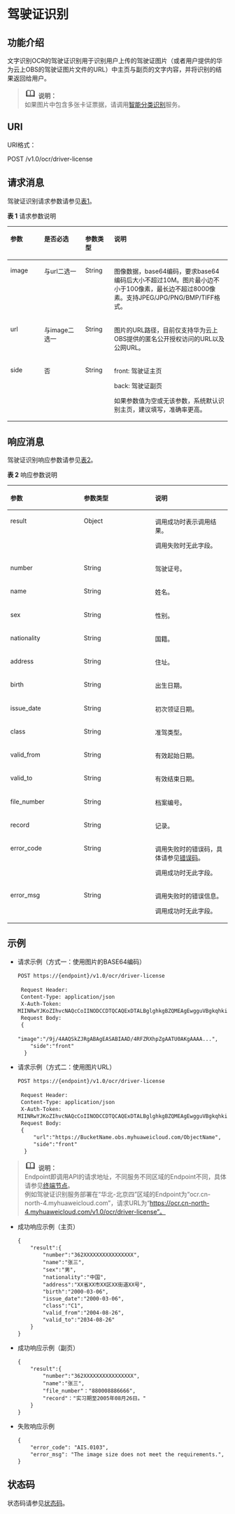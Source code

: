 # 驾驶证识别<a name="ocr_03_0033"></a>

## 功能介绍<a name="section19880154782115"></a>

文字识别OCR的驾驶证识别用于识别用户上传的驾驶证图片（或者用户提供的华为云上OBS的驾驶证图片文件的URL）中主页与副页的文字内容，并将识别的结果返回给用户。

>![](public_sys-resources/icon-note.gif) **说明：**   
>如果图片中包含多张卡证票据，请调用[智能分类识别](智能分类识别.md)服务。  

## URI<a name="zh-cn_topic_0085418937_section5596537"></a>

URI格式：

POST /v1.0/ocr/driver-license

## 请求消息<a name="zh-cn_topic_0085418937_section50368838"></a>

驾驶证识别请求参数请参见[表1](#zh-cn_topic_0085418937_table49879860151539)。

**表 1**  请求参数说明

<a name="zh-cn_topic_0085418937_table49879860151539"></a>
<table><thead align="left"><tr id="zh-cn_topic_0085418937_row953289151539"><th class="cellrowborder" valign="top" width="15.340000000000002%" id="mcps1.2.5.1.1"><p id="zh-cn_topic_0085418937_p10107569151539"><a name="zh-cn_topic_0085418937_p10107569151539"></a><a name="zh-cn_topic_0085418937_p10107569151539"></a>参数</p>
</th>
<th class="cellrowborder" valign="top" width="18.66%" id="mcps1.2.5.1.2"><p id="zh-cn_topic_0085418937_p13406737151539"><a name="zh-cn_topic_0085418937_p13406737151539"></a><a name="zh-cn_topic_0085418937_p13406737151539"></a>是否必选</p>
</th>
<th class="cellrowborder" valign="top" width="13.08%" id="mcps1.2.5.1.3"><p id="zh-cn_topic_0085418937_p12203922151539"><a name="zh-cn_topic_0085418937_p12203922151539"></a><a name="zh-cn_topic_0085418937_p12203922151539"></a>参数类型</p>
</th>
<th class="cellrowborder" valign="top" width="52.92%" id="mcps1.2.5.1.4"><p id="zh-cn_topic_0085418937_p48993627151539"><a name="zh-cn_topic_0085418937_p48993627151539"></a><a name="zh-cn_topic_0085418937_p48993627151539"></a>说明</p>
</th>
</tr>
</thead>
<tbody><tr id="zh-cn_topic_0085418937_row9060885151539"><td class="cellrowborder" valign="top" width="15.340000000000002%" headers="mcps1.2.5.1.1 "><p id="zh-cn_topic_0085418937_p62843112151539"><a name="zh-cn_topic_0085418937_p62843112151539"></a><a name="zh-cn_topic_0085418937_p62843112151539"></a>image</p>
</td>
<td class="cellrowborder" valign="top" width="18.66%" headers="mcps1.2.5.1.2 "><p id="zh-cn_topic_0085418937_p57127291151539"><a name="zh-cn_topic_0085418937_p57127291151539"></a><a name="zh-cn_topic_0085418937_p57127291151539"></a>与url二选一</p>
</td>
<td class="cellrowborder" valign="top" width="13.08%" headers="mcps1.2.5.1.3 "><p id="zh-cn_topic_0085418937_p63907830151539"><a name="zh-cn_topic_0085418937_p63907830151539"></a><a name="zh-cn_topic_0085418937_p63907830151539"></a>String</p>
</td>
<td class="cellrowborder" valign="top" width="52.92%" headers="mcps1.2.5.1.4 "><p id="zh-cn_topic_0085418937_p9151746151539"><a name="zh-cn_topic_0085418937_p9151746151539"></a><a name="zh-cn_topic_0085418937_p9151746151539"></a>图像数据，base64编码，要求base64编码后大小不超过10M。图片最小边不小于100像素，最长边不超过8000像素。支持JPEG/JPG/PNG/BMP/TIFF格式。</p>
</td>
</tr>
<tr id="zh-cn_topic_0085418937_row9018009195224"><td class="cellrowborder" valign="top" width="15.340000000000002%" headers="mcps1.2.5.1.1 "><p id="zh-cn_topic_0082818466_p14053218195224"><a name="zh-cn_topic_0082818466_p14053218195224"></a><a name="zh-cn_topic_0082818466_p14053218195224"></a>url</p>
</td>
<td class="cellrowborder" valign="top" width="18.66%" headers="mcps1.2.5.1.2 "><p id="zh-cn_topic_0082818466_p64568902195224"><a name="zh-cn_topic_0082818466_p64568902195224"></a><a name="zh-cn_topic_0082818466_p64568902195224"></a>与image二选一</p>
</td>
<td class="cellrowborder" valign="top" width="13.08%" headers="mcps1.2.5.1.3 "><p id="zh-cn_topic_0082818466_p62698574195224"><a name="zh-cn_topic_0082818466_p62698574195224"></a><a name="zh-cn_topic_0082818466_p62698574195224"></a>String</p>
</td>
<td class="cellrowborder" valign="top" width="52.92%" headers="mcps1.2.5.1.4 "><p id="zh-cn_topic_0082818466_p45419747195224"><a name="zh-cn_topic_0082818466_p45419747195224"></a><a name="zh-cn_topic_0082818466_p45419747195224"></a>图片的URL路径，目前仅支持华为云上OBS提供的匿名公开授权访问的URL以及公网URL。</p>
</td>
</tr>
<tr id="row45498459283"><td class="cellrowborder" valign="top" width="15.340000000000002%" headers="mcps1.2.5.1.1 "><p id="p8279204812280"><a name="p8279204812280"></a><a name="p8279204812280"></a>side</p>
</td>
<td class="cellrowborder" valign="top" width="18.66%" headers="mcps1.2.5.1.2 "><p id="p1227984812289"><a name="p1227984812289"></a><a name="p1227984812289"></a>否</p>
</td>
<td class="cellrowborder" valign="top" width="13.08%" headers="mcps1.2.5.1.3 "><p id="p15279148152813"><a name="p15279148152813"></a><a name="p15279148152813"></a>String</p>
</td>
<td class="cellrowborder" valign="top" width="52.92%" headers="mcps1.2.5.1.4 "><p id="p10279124817289"><a name="p10279124817289"></a><a name="p10279124817289"></a>front: 驾驶证主页</p>
<p id="p1827924892816"><a name="p1827924892816"></a><a name="p1827924892816"></a>back: 驾驶证副页</p>
<p id="p7279104817287"><a name="p7279104817287"></a><a name="p7279104817287"></a>如果参数值为空或无该参数，系统默认识别主页，建议填写，准确率更高。</p>
</td>
</tr>
</tbody>
</table>

## 响应消息<a name="zh-cn_topic_0085418937_section50666366"></a>

驾驶证识别响应参数请参见[表2](#zh-cn_topic_0085418937_table1218815126105)。

**表 2**  响应参数说明

<a name="zh-cn_topic_0085418937_table1218815126105"></a>
<table><thead align="left"><tr id="zh-cn_topic_0085418937_row15250112131013"><th class="cellrowborder" valign="top" width="33.333333333333336%" id="mcps1.2.4.1.1"><p id="zh-cn_topic_0085418937_p1425017124108"><a name="zh-cn_topic_0085418937_p1425017124108"></a><a name="zh-cn_topic_0085418937_p1425017124108"></a>参数</p>
</th>
<th class="cellrowborder" valign="top" width="32.323232323232325%" id="mcps1.2.4.1.2"><p id="zh-cn_topic_0085418937_p8250141211106"><a name="zh-cn_topic_0085418937_p8250141211106"></a><a name="zh-cn_topic_0085418937_p8250141211106"></a>参数类型</p>
</th>
<th class="cellrowborder" valign="top" width="34.343434343434346%" id="mcps1.2.4.1.3"><p id="zh-cn_topic_0085418937_p22502125100"><a name="zh-cn_topic_0085418937_p22502125100"></a><a name="zh-cn_topic_0085418937_p22502125100"></a>说明</p>
</th>
</tr>
</thead>
<tbody><tr id="zh-cn_topic_0085418937_row17250312171013"><td class="cellrowborder" valign="top" width="33.333333333333336%" headers="mcps1.2.4.1.1 "><p id="zh-cn_topic_0085418937_p32667126102"><a name="zh-cn_topic_0085418937_p32667126102"></a><a name="zh-cn_topic_0085418937_p32667126102"></a>result</p>
</td>
<td class="cellrowborder" valign="top" width="32.323232323232325%" headers="mcps1.2.4.1.2 "><p id="zh-cn_topic_0085418937_p1026661220103"><a name="zh-cn_topic_0085418937_p1026661220103"></a><a name="zh-cn_topic_0085418937_p1026661220103"></a>Object</p>
</td>
<td class="cellrowborder" valign="top" width="34.343434343434346%" headers="mcps1.2.4.1.3 "><p id="zh-cn_topic_0085418937_p17266121221016"><a name="zh-cn_topic_0085418937_p17266121221016"></a><a name="zh-cn_topic_0085418937_p17266121221016"></a>调用成功时表示调用结果。</p>
<p id="zh-cn_topic_0085418937_p17266151218109"><a name="zh-cn_topic_0085418937_p17266151218109"></a><a name="zh-cn_topic_0085418937_p17266151218109"></a>调用失败时无此字段。</p>
</td>
</tr>
<tr id="zh-cn_topic_0085418937_row3266191213108"><td class="cellrowborder" valign="top" width="33.333333333333336%" headers="mcps1.2.4.1.1 "><p id="zh-cn_topic_0085418937_p72665124107"><a name="zh-cn_topic_0085418937_p72665124107"></a><a name="zh-cn_topic_0085418937_p72665124107"></a>number</p>
</td>
<td class="cellrowborder" valign="top" width="32.323232323232325%" headers="mcps1.2.4.1.2 "><p id="zh-cn_topic_0085418937_p1426691217101"><a name="zh-cn_topic_0085418937_p1426691217101"></a><a name="zh-cn_topic_0085418937_p1426691217101"></a>String</p>
</td>
<td class="cellrowborder" valign="top" width="34.343434343434346%" headers="mcps1.2.4.1.3 "><p id="zh-cn_topic_0085418937_p52661123107"><a name="zh-cn_topic_0085418937_p52661123107"></a><a name="zh-cn_topic_0085418937_p52661123107"></a>驾驶证号。</p>
</td>
</tr>
<tr id="zh-cn_topic_0085418937_row226661271011"><td class="cellrowborder" valign="top" width="33.333333333333336%" headers="mcps1.2.4.1.1 "><p id="zh-cn_topic_0085418937_p626610123108"><a name="zh-cn_topic_0085418937_p626610123108"></a><a name="zh-cn_topic_0085418937_p626610123108"></a>name</p>
</td>
<td class="cellrowborder" valign="top" width="32.323232323232325%" headers="mcps1.2.4.1.2 "><p id="zh-cn_topic_0085418937_p18266812141017"><a name="zh-cn_topic_0085418937_p18266812141017"></a><a name="zh-cn_topic_0085418937_p18266812141017"></a>String</p>
</td>
<td class="cellrowborder" valign="top" width="34.343434343434346%" headers="mcps1.2.4.1.3 "><p id="zh-cn_topic_0085418937_p126615122105"><a name="zh-cn_topic_0085418937_p126615122105"></a><a name="zh-cn_topic_0085418937_p126615122105"></a>姓名。</p>
</td>
</tr>
<tr id="zh-cn_topic_0085418937_row162661112191010"><td class="cellrowborder" valign="top" width="33.333333333333336%" headers="mcps1.2.4.1.1 "><p id="zh-cn_topic_0085418937_p7266912121020"><a name="zh-cn_topic_0085418937_p7266912121020"></a><a name="zh-cn_topic_0085418937_p7266912121020"></a>sex</p>
</td>
<td class="cellrowborder" valign="top" width="32.323232323232325%" headers="mcps1.2.4.1.2 "><p id="zh-cn_topic_0085418937_p19266121231016"><a name="zh-cn_topic_0085418937_p19266121231016"></a><a name="zh-cn_topic_0085418937_p19266121231016"></a>String</p>
</td>
<td class="cellrowborder" valign="top" width="34.343434343434346%" headers="mcps1.2.4.1.3 "><p id="zh-cn_topic_0085418937_p202666126106"><a name="zh-cn_topic_0085418937_p202666126106"></a><a name="zh-cn_topic_0085418937_p202666126106"></a>性别。</p>
</td>
</tr>
<tr id="zh-cn_topic_0085418937_row12669127107"><td class="cellrowborder" valign="top" width="33.333333333333336%" headers="mcps1.2.4.1.1 "><p id="zh-cn_topic_0085418937_p3266912131011"><a name="zh-cn_topic_0085418937_p3266912131011"></a><a name="zh-cn_topic_0085418937_p3266912131011"></a>nationality</p>
</td>
<td class="cellrowborder" valign="top" width="32.323232323232325%" headers="mcps1.2.4.1.2 "><p id="zh-cn_topic_0085418937_p162661912171012"><a name="zh-cn_topic_0085418937_p162661912171012"></a><a name="zh-cn_topic_0085418937_p162661912171012"></a>String</p>
</td>
<td class="cellrowborder" valign="top" width="34.343434343434346%" headers="mcps1.2.4.1.3 "><p id="zh-cn_topic_0085418937_p1626616121108"><a name="zh-cn_topic_0085418937_p1626616121108"></a><a name="zh-cn_topic_0085418937_p1626616121108"></a>国籍。</p>
</td>
</tr>
<tr id="zh-cn_topic_0085418937_row1726620121107"><td class="cellrowborder" valign="top" width="33.333333333333336%" headers="mcps1.2.4.1.1 "><p id="zh-cn_topic_0085418937_p10266101218105"><a name="zh-cn_topic_0085418937_p10266101218105"></a><a name="zh-cn_topic_0085418937_p10266101218105"></a>address</p>
</td>
<td class="cellrowborder" valign="top" width="32.323232323232325%" headers="mcps1.2.4.1.2 "><p id="zh-cn_topic_0085418937_p112664127103"><a name="zh-cn_topic_0085418937_p112664127103"></a><a name="zh-cn_topic_0085418937_p112664127103"></a>String</p>
</td>
<td class="cellrowborder" valign="top" width="34.343434343434346%" headers="mcps1.2.4.1.3 "><p id="zh-cn_topic_0085418937_p7266111281017"><a name="zh-cn_topic_0085418937_p7266111281017"></a><a name="zh-cn_topic_0085418937_p7266111281017"></a>住址。</p>
</td>
</tr>
<tr id="zh-cn_topic_0085418937_row326651214104"><td class="cellrowborder" valign="top" width="33.333333333333336%" headers="mcps1.2.4.1.1 "><p id="zh-cn_topic_0085418937_p526661210108"><a name="zh-cn_topic_0085418937_p526661210108"></a><a name="zh-cn_topic_0085418937_p526661210108"></a>birth</p>
</td>
<td class="cellrowborder" valign="top" width="32.323232323232325%" headers="mcps1.2.4.1.2 "><p id="zh-cn_topic_0085418937_p17266312181010"><a name="zh-cn_topic_0085418937_p17266312181010"></a><a name="zh-cn_topic_0085418937_p17266312181010"></a>String</p>
</td>
<td class="cellrowborder" valign="top" width="34.343434343434346%" headers="mcps1.2.4.1.3 "><p id="zh-cn_topic_0085418937_p026601218105"><a name="zh-cn_topic_0085418937_p026601218105"></a><a name="zh-cn_topic_0085418937_p026601218105"></a>出生日期。</p>
</td>
</tr>
<tr id="zh-cn_topic_0085418937_row52665121103"><td class="cellrowborder" valign="top" width="33.333333333333336%" headers="mcps1.2.4.1.1 "><p id="zh-cn_topic_0085418937_p1266161221012"><a name="zh-cn_topic_0085418937_p1266161221012"></a><a name="zh-cn_topic_0085418937_p1266161221012"></a>issue_date</p>
</td>
<td class="cellrowborder" valign="top" width="32.323232323232325%" headers="mcps1.2.4.1.2 "><p id="zh-cn_topic_0085418937_p1526631261019"><a name="zh-cn_topic_0085418937_p1526631261019"></a><a name="zh-cn_topic_0085418937_p1526631261019"></a>String</p>
</td>
<td class="cellrowborder" valign="top" width="34.343434343434346%" headers="mcps1.2.4.1.3 "><p id="zh-cn_topic_0085418937_p5266141211018"><a name="zh-cn_topic_0085418937_p5266141211018"></a><a name="zh-cn_topic_0085418937_p5266141211018"></a>初次领证日期。</p>
</td>
</tr>
<tr id="zh-cn_topic_0085418937_row7266312111010"><td class="cellrowborder" valign="top" width="33.333333333333336%" headers="mcps1.2.4.1.1 "><p id="zh-cn_topic_0085418937_p1266101217108"><a name="zh-cn_topic_0085418937_p1266101217108"></a><a name="zh-cn_topic_0085418937_p1266101217108"></a>class</p>
</td>
<td class="cellrowborder" valign="top" width="32.323232323232325%" headers="mcps1.2.4.1.2 "><p id="zh-cn_topic_0085418937_p526661291016"><a name="zh-cn_topic_0085418937_p526661291016"></a><a name="zh-cn_topic_0085418937_p526661291016"></a>String</p>
</td>
<td class="cellrowborder" valign="top" width="34.343434343434346%" headers="mcps1.2.4.1.3 "><p id="zh-cn_topic_0085418937_p18266131218102"><a name="zh-cn_topic_0085418937_p18266131218102"></a><a name="zh-cn_topic_0085418937_p18266131218102"></a>准驾类型。</p>
</td>
</tr>
<tr id="zh-cn_topic_0085418937_row12661512121012"><td class="cellrowborder" valign="top" width="33.333333333333336%" headers="mcps1.2.4.1.1 "><p id="zh-cn_topic_0085418937_p162661212161016"><a name="zh-cn_topic_0085418937_p162661212161016"></a><a name="zh-cn_topic_0085418937_p162661212161016"></a>valid_from</p>
</td>
<td class="cellrowborder" valign="top" width="32.323232323232325%" headers="mcps1.2.4.1.2 "><p id="zh-cn_topic_0085418937_p9266112131013"><a name="zh-cn_topic_0085418937_p9266112131013"></a><a name="zh-cn_topic_0085418937_p9266112131013"></a>String</p>
</td>
<td class="cellrowborder" valign="top" width="34.343434343434346%" headers="mcps1.2.4.1.3 "><p id="zh-cn_topic_0085418937_p92662012181013"><a name="zh-cn_topic_0085418937_p92662012181013"></a><a name="zh-cn_topic_0085418937_p92662012181013"></a>有效起始日期。</p>
</td>
</tr>
<tr id="zh-cn_topic_0085418937_row82661212111010"><td class="cellrowborder" valign="top" width="33.333333333333336%" headers="mcps1.2.4.1.1 "><p id="zh-cn_topic_0085418937_p112661912191019"><a name="zh-cn_topic_0085418937_p112661912191019"></a><a name="zh-cn_topic_0085418937_p112661912191019"></a>valid_to</p>
</td>
<td class="cellrowborder" valign="top" width="32.323232323232325%" headers="mcps1.2.4.1.2 "><p id="zh-cn_topic_0085418937_p32662124104"><a name="zh-cn_topic_0085418937_p32662124104"></a><a name="zh-cn_topic_0085418937_p32662124104"></a>String</p>
</td>
<td class="cellrowborder" valign="top" width="34.343434343434346%" headers="mcps1.2.4.1.3 "><p id="zh-cn_topic_0085418937_p142664123103"><a name="zh-cn_topic_0085418937_p142664123103"></a><a name="zh-cn_topic_0085418937_p142664123103"></a>有效结束日期。</p>
</td>
</tr>
<tr id="row2493123314298"><td class="cellrowborder" valign="top" width="33.333333333333336%" headers="mcps1.2.4.1.1 "><p id="p84951050103513"><a name="p84951050103513"></a><a name="p84951050103513"></a>file_number</p>
</td>
<td class="cellrowborder" valign="top" width="32.323232323232325%" headers="mcps1.2.4.1.2 "><p id="p204952050173514"><a name="p204952050173514"></a><a name="p204952050173514"></a>String</p>
</td>
<td class="cellrowborder" valign="top" width="34.343434343434346%" headers="mcps1.2.4.1.3 "><p id="p114953505355"><a name="p114953505355"></a><a name="p114953505355"></a>档案编号。</p>
</td>
</tr>
<tr id="row17252113842917"><td class="cellrowborder" valign="top" width="33.333333333333336%" headers="mcps1.2.4.1.1 "><p id="p124951250183514"><a name="p124951250183514"></a><a name="p124951250183514"></a>record</p>
</td>
<td class="cellrowborder" valign="top" width="32.323232323232325%" headers="mcps1.2.4.1.2 "><p id="p114951150123515"><a name="p114951150123515"></a><a name="p114951150123515"></a>String</p>
</td>
<td class="cellrowborder" valign="top" width="34.343434343434346%" headers="mcps1.2.4.1.3 "><p id="p18495125023518"><a name="p18495125023518"></a><a name="p18495125023518"></a>记录。</p>
</td>
</tr>
<tr id="zh-cn_topic_0085418937_row1326611129101"><td class="cellrowborder" valign="top" width="33.333333333333336%" headers="mcps1.2.4.1.1 "><p id="zh-cn_topic_0085418937_p10266181221017"><a name="zh-cn_topic_0085418937_p10266181221017"></a><a name="zh-cn_topic_0085418937_p10266181221017"></a>error_code</p>
</td>
<td class="cellrowborder" valign="top" width="32.323232323232325%" headers="mcps1.2.4.1.2 "><p id="zh-cn_topic_0085418937_p1126621214107"><a name="zh-cn_topic_0085418937_p1126621214107"></a><a name="zh-cn_topic_0085418937_p1126621214107"></a>String</p>
</td>
<td class="cellrowborder" valign="top" width="34.343434343434346%" headers="mcps1.2.4.1.3 "><p id="zh-cn_topic_0085418937_p1426601218105"><a name="zh-cn_topic_0085418937_p1426601218105"></a><a name="zh-cn_topic_0085418937_p1426601218105"></a>调用失败时的错误码，具体请参见<a href="错误码.md">错误码</a>。</p>
<p id="zh-cn_topic_0085418937_p12266141216106"><a name="zh-cn_topic_0085418937_p12266141216106"></a><a name="zh-cn_topic_0085418937_p12266141216106"></a>调用成功时无此字段。</p>
</td>
</tr>
<tr id="zh-cn_topic_0085418937_row0266312171016"><td class="cellrowborder" valign="top" width="33.333333333333336%" headers="mcps1.2.4.1.1 "><p id="zh-cn_topic_0085418937_p162665122108"><a name="zh-cn_topic_0085418937_p162665122108"></a><a name="zh-cn_topic_0085418937_p162665122108"></a>error_msg</p>
</td>
<td class="cellrowborder" valign="top" width="32.323232323232325%" headers="mcps1.2.4.1.2 "><p id="zh-cn_topic_0085418937_p8266181217104"><a name="zh-cn_topic_0085418937_p8266181217104"></a><a name="zh-cn_topic_0085418937_p8266181217104"></a>String</p>
</td>
<td class="cellrowborder" valign="top" width="34.343434343434346%" headers="mcps1.2.4.1.3 "><p id="zh-cn_topic_0085418937_p192661412111011"><a name="zh-cn_topic_0085418937_p192661412111011"></a><a name="zh-cn_topic_0085418937_p192661412111011"></a>调用失败时的错误信息。</p>
<p id="zh-cn_topic_0085418937_p72661512161014"><a name="zh-cn_topic_0085418937_p72661512161014"></a><a name="zh-cn_topic_0085418937_p72661512161014"></a>调用成功时无此字段。</p>
</td>
</tr>
</tbody>
</table>

## 示例<a name="section84001603452"></a>

-   请求示例（方式一：使用图片的BASE64编码）

    ```
    POST https://{endpoint}/v1.0/ocr/driver-license 
        
     Request Header:   
     Content-Type: application/json   
     X-Auth-Token: MIINRwYJKoZIhvcNAQcCoIINODCCDTQCAQExDTALBglghkgBZQMEAgEwgguVBgkqhkiG...      
     Request Body:
     {   
        "image":"/9j/4AAQSkZJRgABAgEASABIAAD/4RFZRXhpZgAATU0AKgAAAA...",
        "side":"front"
      }
    ```


-   请求示例（方式二：使用图片URL）

    ```
    POST https://{endpoint}/v1.0/ocr/driver-license
        
     Request Header:   
     Content-Type: application/json   
     X-Auth-Token: MIINRwYJKoZIhvcNAQcCoIINODCCDTQCAQExDTALBglghkgBZQMEAgEwgguVBgkqhkiG...   
     Request Body:
     {
         "url":"https://BucketName.obs.myhuaweicloud.com/ObjectName",
         "side":"front"
      }
    ```


>![](public_sys-resources/icon-note.gif) **说明：**   
>Endpoint即调用API的请求地址，不同服务不同区域的Endpoint不同，具体请参见[终端节点](终端节点.md)。  
>例如驾驶证识别服务部署在“华北-北京四”区域的Endpoint为“ocr.cn-north-4.myhuaweicloud.com”，请求URL为“https://ocr.cn-north-4.myhuaweicloud.com/v1.0/ocr/driver-license”。  

-   成功响应示例（主页）

    ```
    {
        "result":{
            "number":"362XXXXXXXXXXXXXXXX",
            "name":"张三",
            "sex":"男",
            "nationality":"中国",
            "address":"XX省XX市XX区XX街道XX号",
            "birth":"2000-03-06",
            "issue_date":"2000-03-06",
            "class":"C1",
            "valid_from":"2004-08-26",
            "valid_to":"2034-08-26"
        }
    }
    ```

-   成功响应示例（副页）

    ```
    {
        "result":{
            "number":"362XXXXXXXXXXXXXXXX",
            "name":"张三",
            "file_number"："880008886666",
            "record"："实习期至2005年08月26日。"
        }
    }
    ```

-   失败响应示例

    ```
    {
        "error_code": "AIS.0103",
        "error_msg": "The image size does not meet the requirements.",
    }
    ```


## 状态码<a name="zh-cn_topic_0085418937_section59700980145140"></a>

状态码请参见[状态码](状态码.md)。

